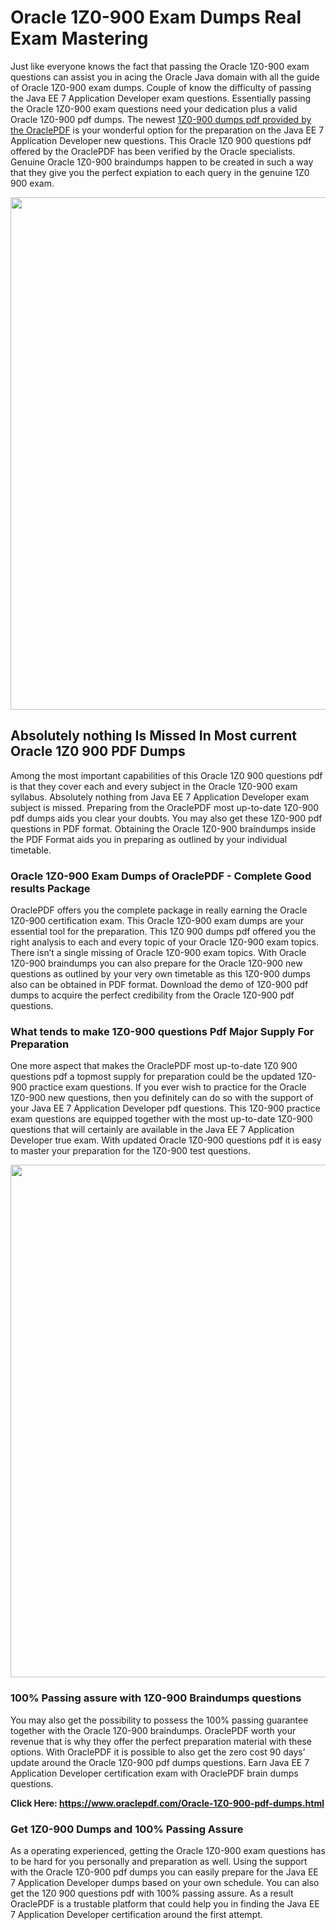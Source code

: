 <h1>Oracle 1Z0-900 Exam Dumps Real Exam Mastering</h1>
<p>Just like everyone knows the fact that passing the Oracle 1Z0-900 exam questions can assist you in acing the&nbsp;Oracle Java&nbsp;domain with all the guide of Oracle 1Z0-900 exam dumps. Couple of know the difficulty of passing the Java EE 7 Application Developer exam questions. Essentially passing the Oracle 1Z0-900 exam questions need your dedication plus a valid Oracle 1Z0-900 pdf dumps. The newest&nbsp;<a href="https://www.oraclepdf.com/Oracle-1Z0-900-pdf-dumps.html">1Z0-900 dumps pdf provided by the OraclePDF</a>&nbsp;is your wonderful option for the preparation on the Java EE 7 Application Developer new questions. This Oracle 1Z0 900 questions pdf offered by the OraclePDF has been verified by the Oracle specialists. Genuine Oracle 1Z0-900 braindumps happen to be created in such a way that they give you the perfect expiation to each query in the genuine 1Z0 900 exam.</p>
<p><a href="https://www.oraclepdf.com/Oracle-1Z0-900-pdf-dumps.html"><img src="https://i.ibb.co/mJY6Knz/1.png" width="820" /></a></p>
<h2>Absolutely nothing Is Missed In Most current Oracle 1Z0 900 PDF Dumps</h2>
<p>Among the most important capabilities of this Oracle 1Z0 900 questions pdf is that they cover each and every subject in the Oracle 1Z0-900 exam syllabus. Absolutely nothing from Java EE 7 Application Developer exam subject is missed. Preparing from the OraclePDF most up-to-date 1Z0-900 pdf dumps aids you clear your doubts. You may also get these 1Z0-900 pdf questions in PDF format. Obtaining the Oracle 1Z0-900 braindumps inside the PDF Format aids you in preparing as outlined by your individual timetable.</p>
<h3>Oracle 1Z0-900 Exam Dumps of OraclePDF - Complete Good results Package</h3>
<p>OraclePDF offers you the complete package in really earning the Oracle 1Z0-900 certification exam. This Oracle 1Z0-900 exam dumps are your essential tool for the preparation. This 1Z0 900 dumps pdf offered you the right analysis to each and every topic of your Oracle 1Z0-900 exam topics. There isn&rsquo;t a single missing of Oracle 1Z0-900 exam topics. With Oracle 1Z0-900 braindumps you can also prepare for the Oracle 1Z0-900 new questions as outlined by your very own timetable as this 1Z0-900 dumps also can be obtained in PDF format. Download the demo of 1Z0-900 pdf dumps to acquire the perfect credibility from the Oracle 1Z0-900 pdf questions.</p>
<h3>What tends to make 1Z0-900 questions Pdf Major Supply For Preparation</h3>
<p>One more aspect that makes the OraclePDF most up-to-date 1Z0 900 questions pdf a topmost supply for preparation could be the updated 1Z0-900 practice exam questions. If you ever wish to practice for the Oracle 1Z0-900 new questions, then you definitely can do so with the support of your Java EE 7 Application Developer pdf questions. This 1Z0-900 practice exam questions are equipped together with the most up-to-date 1Z0-900 questions that will certainly are available in the Java EE 7 Application Developer true exam. With updated Oracle 1Z0-900 questions pdf it is easy to master your preparation for the 1Z0-900 test questions.</p>
<p><img src="https://i.ibb.co/TWQ7T6D/2.png" width="820" /></p>
<h3>100% Passing assure with 1Z0-900 Braindumps questions</h3>
<p>You may also get the possibility to possess the 100% passing guarantee together with the Oracle 1Z0-900 braindumps. OraclePDF worth your revenue that is why they offer the perfect preparation material with these options. With OraclePDF it is possible to also get the zero cost 90 days&rsquo; update around the Oracle 1Z0-900 pdf dumps questions. Earn Java EE 7 Application Developer certification exam with&nbsp;OraclePDF&nbsp;brain dumps questions.</p>
<p><strong>Click Here: <a href="https://www.oraclepdf.com/Oracle-1Z0-900-pdf-dumps.html">https://www.oraclepdf.com/Oracle-1Z0-900-pdf-dumps.html</a></strong></p>
<h3>Get 1Z0-900&nbsp;Dumps&nbsp;and 100% Passing Assure</h3>
<p>As a operating experienced, getting the Oracle 1Z0-900 exam questions has to be hard for you personally and preparation as well. Using the support with the Oracle 1Z0-900 pdf dumps you can easily prepare for the Java EE 7 Application Developer dumps based on your own schedule. You can also get the 1Z0 900 questions pdf with 100% passing assure. As a result OraclePDF is a trustable platform that could help you in finding the Java EE 7 Application Developer certification around the first attempt.</p>
